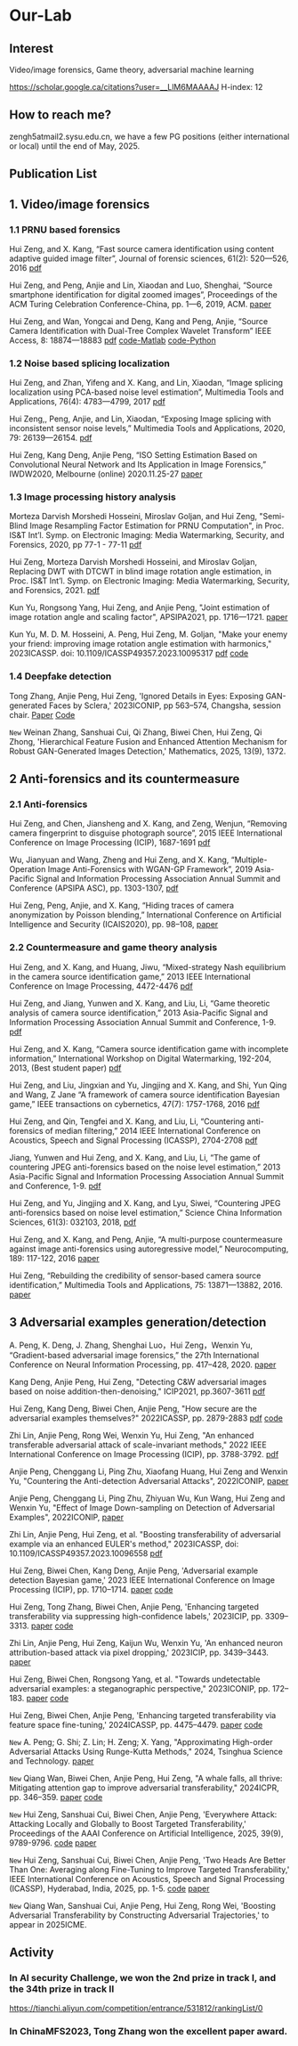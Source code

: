 # Our-Lab

## Interest
Video/image forensics, Game theory, adversarial machine learning

https://scholar.google.ca/citations?user=__LlM6MAAAAJ H-index: 12

## How to reach me? 
zengh5atmail2.sysu.edu.cn, we have a few PG positions (either international or local) until the end of May, 2025.

## Publication List

## 1. Video/image forensics 

### 1.1 PRNU based forensics
Hui Zeng, and X. Kang, “Fast source camera identification using content adaptive guided image filter”, Journal of forensic sciences, 61(2): 520—526, 2016 [pdf](https://onlinelibrary.wiley.com/doi/pdf/10.1111/1556-4029.13017)

Hui Zeng, and Peng, Anjie and Lin, Xiaodan and Luo, Shenghai, “Source smartphone identification for digital zoomed images”, Proceedings of the ACM Turing Celebration Conference-China, pp. 1—6, 2019, ACM. [paper](https://doi.org/10.1145/3321408.3326686)  

Hui Zeng, and Wan, Yongcai and Deng, Kang and Peng, Anjie, “Source Camera Identification with Dual-Tree Complex Wavelet Transform” IEEE Access, 8: 18874—18883 [pdf](https://ieeexplore.ieee.org/document/8966247) [code-Matlab](https://github.com/zengh5/SCI_DTCWT) [code-Python](https://github.com/zengh5/SCI_DTCWT_python)


### 1.2 Noise based splicing localization
Hui Zeng, and Zhan, Yifeng and X. Kang, and Lin, Xiaodan, “Image splicing localization using PCA-based noise level estimation”, Multimedia Tools and Applications, 76(4): 4783—4799, 2017 [pdf](https://link.springer.com/article/10.1007/s11042-016-3712-8)

Hui Zeng,, Peng, Anjie, and Lin, Xiaodan, “Exposing Image splicing with inconsistent sensor noise levels,” Multimedia Tools and Applications, 2020, 79: 26139—26154. [pdf](https://link.springer.com/article/10.1007/s11042-020-09280-z) 

Hui Zeng, Kang Deng, Anjie Peng, “ISO Setting Estimation Based on Convolutional Neural Network and Its Application in Image Forensics,” IWDW2020, Melbourne (online) 2020.11.25-27 [paper](https://doi.org/10.1007/978-3-030-69449-4_17)

### 1.3 Image processing history analysis
Morteza Darvish Morshedi Hosseini, Miroslav Goljan, and Hui Zeng, "Semi-Blind Image Resampling Factor Estimation for PRNU Computation", in Proc. IS&T Int’l. Symp. on Electronic Imaging: Media Watermarking, Security, and Forensics, 2020, pp 77-1 - 77-11 [pdf](https://library.imaging.org/ei/articles/32/4/art00008)

Hui Zeng, Morteza Darvish Morshedi Hosseini, and Miroslav Goljan, Replacing DWT with DTCWT in blind image rotation angle estimation, in Proc. IS&T Int’l. Symp. on Electronic Imaging: Media Watermarking, Security, and Forensics, 2021. [pdf](https://library.imaging.org/ei/articles/33/4/art00006)  

Kun Yu, Rongsong Yang, Hui Zeng, and Anjie Peng, "Joint estimation of image rotation angle and scaling factor", APSIPA2021, pp. 1716—1721. [paper](https://ieeexplore.ieee.org/document/9689589)

Kun Yu, M. D. M. Hosseini, A. Peng, Hui Zeng, M. Goljan, "Make your enemy your friend: improving image rotation angle estimation with harmonics," 2023ICASSP. doi: 10.1109/ICASSP49357.2023.10095317 [pdf](https://ieeexplore.ieee.org/document/10095317/) [code](https://github.com/zengh5/Rotation_angle_estimation_harmonic)

### 1.4 Deepfake detection
Tong Zhang, Anjie Peng, Hui Zeng, 'Ignored Details in Eyes: Exposing GAN-generated Faces by Sclera,' 2023ICONIP, pp 563–574, Changsha, session chair. [Paper](https://link.springer.com/chapter/10.1007/978-981-99-8073-4_43)  [Code](https://github.com/10961020/Deepfake-detector-based-on-blood-vessels)  

`New` Weinan Zhang, Sanshuai Cui, Qi Zhang, Biwei Chen, Hui Zeng, Qi Zhong, 'Hierarchical Feature Fusion and Enhanced Attention Mechanism for Robust GAN-Generated Images Detection,' Mathematics, 2025, 13(9), 1372.  

## 2 Anti-forensics and its countermeasure

### 2.1 Anti-forensics
Hui Zeng, and Chen, Jiansheng and X. Kang, and Zeng, Wenjun, “Removing camera fingerprint to disguise photograph source”, 2015 IEEE International Conference on Image Processing (ICIP), 1687-1691 [pdf](https://ieeexplore.ieee.org/document/7351088/)

Wu, Jianyuan and Wang, Zheng and Hui Zeng, and X. Kang, “Multiple-Operation Image Anti-Forensics with WGAN-GP Framework”, 2019 Asia-Pacific Signal and Information Processing Association Annual Summit and Conference (APSIPA ASC), pp. 1303-1307, [pdf](https://ieeexplore.ieee.org/document/9023173)

Hui Zeng, Peng, Anjie, and X. Kang, “Hiding traces of camera anonymization by Poisson blending,” International Conference on Artificial Intelligence and Security (ICAIS2020), pp. 98–108, [paper](https://link.springer.com/chapter/10.1007/978-3-030-57881-7_9)

### 2.2 Countermeasure and game theory analysis
Hui Zeng, and X. Kang, and Huang, Jiwu, “Mixed-strategy Nash equilibrium in the camera source identification game,” 2013 IEEE International Conference on Image Processing, 4472-4476 [pdf](https://ieeexplore.ieee.org/document/6738921/)

Hui Zeng, and Jiang, Yunwen and X. Kang, and Liu, Li, “Game theoretic analysis of camera source identification,” 2013 Asia-Pacific Signal and Information Processing Association Annual Summit and Conference, 1-9. [pdf](https://ieeexplore.ieee.org/document/6694150)

Hui Zeng, and X. Kang, “Camera source identification game with incomplete information,” International Workshop on Digital Watermarking, 192-204, 2013, (Best student paper) [pdf](https://link.springer.com/chapter/10.1007/978-3-662-43886-2_14)

Hui Zeng, and Liu, Jingxian and Yu, Jingjing and X. Kang, and Shi, Yun Qing and Wang, Z Jane “A framework of camera source identification Bayesian game,” IEEE transactions on cybernetics, 47(7): 1757-1768, 2016 [pdf](https://ieeexplore.ieee.org/document/7469854/)

Hui Zeng, and Qin, Tengfei and X. Kang, and Liu, Li, “Countering anti-forensics of median filtering,” 2014 IEEE International Conference on Acoustics, Speech and Signal Processing (ICASSP), 2704-2708 [pdf](https://ieeexplore.ieee.org/document/6854091)

Jiang, Yunwen and Hui Zeng, and X. Kang, and Liu, Li, “The game of countering JPEG anti-forensics based on the noise level estimation,” 2013 Asia-Pacific Signal and Information Processing Association Annual Summit and Conference, 1-9. [pdf](https://ieeexplore.ieee.org/document/6694156)

Hui Zeng, and Yu, Jingjing and X. Kang, and Lyu, Siwei, “Countering JPEG anti-forensics based on noise level estimation,” Science China Information Sciences, 61(3): 032103, 2018, [pdf](https://link.springer.com/article/10.1007/s11432-016-0426-1)

Hui Zeng, and X. Kang, and Peng, Anjie, “A multi-purpose countermeasure against image anti-forensics using autoregressive model,” Neurocomputing, 189: 117-122, 2016 [paper](https://doi.org/10.1016/j.neucom.2015.12.089)

Hui Zeng, “Rebuilding the credibility of sensor-based camera source identification,” Multimedia Tools and Applications, 75: 13871—13882, 2016. [paper](https://link.springer.com/article/10.1007/s11042-015-3072-9)

## 3 Adversarial examples generation/detection  

A. Peng, K. Deng, J. Zhang, Shenghai Luo，Hui Zeng，Wenxin Yu, “Gradient-based adversarial image forensics,” the 27th International Conference on Neural Information Processing, pp. 417–428, 2020. [paper](https://link.springer.com/chapter/10.1007/978-3-030-63833-7_35) 

Kang Deng, Anjie Peng, Hui Zeng, "Detecting C&W adversarial images based on noise addition-then-denoising," ICIP2021, pp.3607-3611 [pdf](https://ieeexplore.ieee.org/document/9506804/)

Hui Zeng, Kang Deng, Biwei Chen, Anjie Peng, "How secure are the adversarial examples themselves?" 2022ICASSP, pp. 2879-2883 [pdf](https://ieeexplore.ieee.org/document/9747206) [code](https://github.com/zengh5/adversarial-example-security)

Zhi Lin, Anjie Peng, Rong Wei, Wenxin Yu, Hui Zeng, "An enhanced transferable adversarial attack of scale-invariant methods," 2022 IEEE International Conference on Image Processing (ICIP), pp. 3788-3792. [pdf](https://ieeexplore.ieee.org/document/9897429/)

Anjie Peng, Chenggang Li, Ping Zhu, Xiaofang Huang, Hui Zeng and Wenxin Yu, "Countering the Anti-detection Adversarial Attacks", 2022ICONIP, [paper](https://doi.org/10.1007/978-981-99-1639-9_41)

Anjie Peng, Chenggang Li, Ping Zhu, Zhiyuan Wu, Kun Wang, Hui Zeng and Wenxin Yu, "Effect of Image Down-sampling on Detection of Adversarial Examples", 2022ICONIP, [paper](https://doi.org/10.1007/978-981-99-1639-9_46)

Zhi Lin, Anjie Peng, Hui Zeng, et al. "Boosting transferability of adversarial example via an enhanced EULER's method," 2023ICASSP, doi: 10.1109/ICASSP49357.2023.10096558 [pdf](https://ieeexplore.ieee.org/document/10096558/)

Hui Zeng, Biwei Chen, Kang Deng, Anjie Peng, 'Adversarial example detection Bayesian game,' 2023 IEEE International Conference on Image Processing (ICIP), pp. 1710–1714. [paper](https://ieeexplore.ieee.org/document/10222129) [code](https://github.com/zengh5/AED_BGame)

Hui Zeng, Tong Zhang, Biwei Chen, Anjie Peng, 'Enhancing targeted transferability via suppressing high-confidence labels,' 2023ICIP, pp. 3309–3313. [paper](https://ieeexplore.ieee.org/document/10222841) [code](https://github.com/zengh5/Transferable_targeted_attack)

Zhi Lin, Anjie Peng, Hui Zeng, Kaijun Wu, Wenxin Yu, 'An enhanced neuron attribution-based attack via pixel dropping,' 2023ICIP, pp. 3439–3443. [paper](https://ieeexplore.ieee.org/document/10222034)

Hui Zeng, Biwei Chen, Rongsong Yang, et al. "Towards undetectable adversarial examples: a steganographic perspective," 2023ICONIP, pp. 172–183. [paper](https://link.springer.com/chapter/10.1007/978-981-99-8070-3_14) [code](https://github.com/zengh5/Undetectable-attack)

Hui Zeng, Biwei Chen, Anjie Peng, 'Enhancing targeted transferability via feature space fine-tuning,' 2024ICASSP, pp. 4475–4479. [paper](https://ieeexplore.ieee.org/document/10446654) [code](https://github.com/zengh5/TA_feature_FT) 

`New` A. Peng; G. Shi; Z. Lin; H. Zeng; X. Yang, "Approximating High-order Adversarial Attacks Using Runge-Kutta Methods," 2024, Tsinghua Science and Technology. [paper](https://www.sciopen.com/article/10.26599/TST.2024.9010154)  

`New` Qiang Wan, Biwei Chen, Anjie Peng, Hui Zeng, "A whale falls, all thrive: Mitigating attention gap to improve adversarial transferability," 2024ICPR, pp. 346–359. [paper](https://link.springer.com/chapter/10.1007/978-3-031-78312-8_23) [code](https://github.com/britney-code/EIT-attack)  
 
`New` Hui Zeng, Sanshuai Cui, Biwei Chen, Anjie Peng, 'Everywhere Attack: Attacking Locally and Globally to Boost Targeted Transferability,' Proceedings of the AAAI Conference on Artificial Intelligence, 2025, 39(9), 9789-9796. [code](https://github.com/zengh5/Everywhere_Attack) [paper](https://ojs.aaai.org/index.php/AAAI/article/view/33061)

`New` Hui Zeng, Sanshuai Cui, Biwei Chen, Anjie Peng, 'Two Heads Are Better Than One: Averaging along Fine-Tuning to Improve Targeted Transferability,' IEEE International Conference on Acoustics, Speech and Signal Processing (ICASSP), Hyderabad, India, 2025, pp. 1-5. [code](https://github.com/zengh5/Avg_FT) [paper](https://ieeexplore.ieee.org/document/10890045/) 

`New` Qiang Wan, Sanshuai Cui, Anjie Peng, Hui Zeng, Rong Wei, 'Boosting Adversarial Transferability by Constructing Adversarial Trajectories,' to appear in 2025ICME.  

## Activity
### In AI security Challenge, we won the 2nd prize in track I, and the 34th prize in track II   
https://tianchi.aliyun.com/competition/entrance/531812/rankingList/0

### In ChinaMFS2023, Tong Zhang won the excellent paper award.
